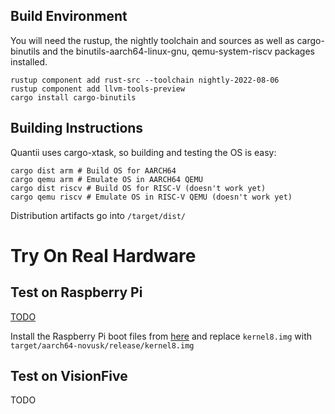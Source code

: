 ## Build Environment
You will need the rustup, the nightly toolchain and sources as well as
cargo-binutils and the binutils-aarch64-linux-gnu, qemu-system-riscv packages
installed.

```shell
rustup component add rust-src --toolchain nightly-2022-08-06
rustup component add llvm-tools-preview
cargo install cargo-binutils
```

## Building Instructions
Quantii uses cargo-xtask, so building and testing the OS is easy:

```shell
cargo dist arm # Build OS for AARCH64
cargo qemu arm # Emulate OS in AARCH64 QEMU
cargo dist riscv # Build OS for RISC-V (doesn't work yet)
cargo qemu riscv # Emulate OS in RISC-V QEMU (doesn't work yet)
```

Distribution artifacts go into `/target/dist/`

# Try On Real Hardware

## Test on Raspberry Pi

[TODO](link_to_novusk_docs)

Install the Raspberry Pi boot files from [here](https://github.com/raspberrypi/firmware/tree/master/boot) and replace 
``kernel8.img`` with ``target/aarch64-novusk/release/kernel8.img``

## Test on VisionFive
TODO
